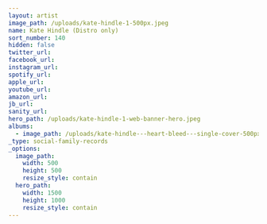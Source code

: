 ```yaml
---
layout: artist
image_path: /uploads/kate-hindle-1-500px.jpeg
name: Kate Hindle (Distro only)
sort_number: 140
hidden: false
twitter_url:
facebook_url:
instagram_url:
spotify_url:
apple_url:
youtube_url:
amazon_url:
jb_url:
sanity_url:
hero_path: /uploads/kate-hindle-1-web-banner-hero.jpeg
albums:
  - image_path: /uploads/kate-hindle---heart-bleed---single-cover-500px.jpeg
_type: social-family-records
_options:
  image_path:
    width: 500
    height: 500
    resize_style: contain
  hero_path:
    width: 1500
    height: 1000
    resize_style: contain
---
```


